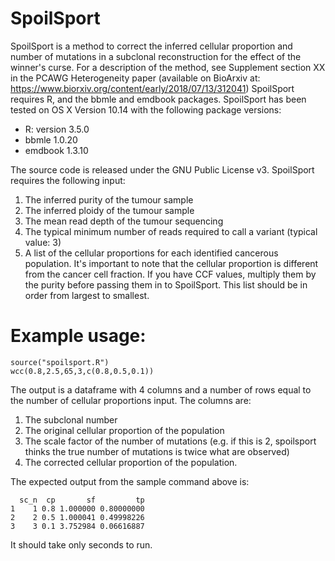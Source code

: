# SpoilSport
SpoilSport is a method to correct the inferred cellular proportion and number of mutations in a subclonal reconstruction for the effect of the winner's curse.
For a description of the method, see Supplement section XX in the PCAWG Heterogeneity paper (available on BioArxiv at: https://www.biorxiv.org/content/early/2018/07/13/312041)
SpoilSport requires R, and the bbmle and emdbook packages.
SpoilSport has been tested on OS X Version 10.14 with the following package versions:
* R: version 3.5.0
* bbmle 1.0.20
* emdbook 1.3.10

The source code is released under the GNU Public License v3.
SpoilSport requires the following input:
1) The inferred purity of the tumour sample
2) The inferred ploidy of the tumour sample
3) The mean read depth of the tumour sequencing
4) The typical minimum number of reads required to call a variant (typical value: 3)
5) A list of the cellular proportions for each identified cancerous population.  It's important to note that the cellular proportion is different from the cancer cell fraction.  If you have CCF values, multiply them by the purity before passing them in to SpoilSport.  This list should be in order from largest to smallest.

# Example usage:

```
source("spoilsport.R")
wcc(0.8,2.5,65,3,c(0.8,0.5,0.1))
```

The output is a dataframe with 4 columns and a number of rows equal to the number of cellular proportions input.
The columns are:
1) The subclonal number
2) The original cellular proportion of the population
3) The scale factor of the number of mutations (e.g. if this is 2, spoilsport thinks the true number of mutations is twice what are observed)
4) The corrected cellular proportion of the population.

The expected output from the sample command above is:
```
  sc_n  cp       sf         tp
1    1 0.8 1.000000 0.80000000
2    2 0.5 1.000041 0.49998226
3    3 0.1 3.752984 0.06616887
```

It should take only seconds to run.
